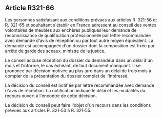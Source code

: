Article R321-66
----
Les personnes satisfaisant aux conditions prévues aux articles R. 321-56 et R.
321-65 et souhaitant s'établir en France adressent au conseil des ventes
volontaires de meubles aux enchères publiques leur demande de reconnaissance de
qualification professionnelle par lettre recommandée avec demande d'avis de
réception ou par tout autre moyen équivalent. La demande est accompagnée d'un
dossier dont la composition est fixée par arrêté du garde des sceaux, ministre
de la justice.

Le conseil accuse réception du dossier du demandeur dans un délai d'un mois et
l'informe, le cas échéant, de tout document manquant. Il se prononce par
décision motivée au plus tard dans un délai de trois mois à compter de la
présentation du dossier complet de l'intéressé.

La décision du conseil est notifiée par lettre recommandée avec demande d'avis
de réception. La notification indique le délai et les modalités du recours
ouvert à l'encontre de cette décision.

La décision du conseil peut faire l'objet d'un recours dans les conditions
prévues aux articles R. 321-50 à R. 321-55.
